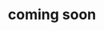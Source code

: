 ---
layout: page
title: coming soon
description: coming soon
#img: assets/img/misc/ht.jpg
importance: 1
category: work
related_publications: false
---